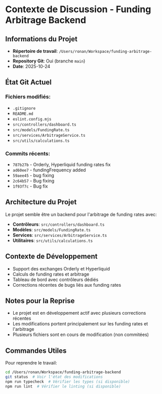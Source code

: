 # Contexte de Discussion - Funding Arbitrage Backend

## Informations du Projet
- **Répertoire de travail**: `/Users/ronan/Workspace/funding-arbitrage-backend`
- **Repository Git**: Oui (branche `main`)
- **Date**: 2025-10-24

## État Git Actuel
### Fichiers modifiés:
- `.gitignore`
- `README.md`
- `eslint.config.mjs`
- `src/controllers/dashboard.ts`
- `src/models/FundingRate.ts`
- `src/services/ArbitrageService.ts`
- `src/utils/calculations.ts`

### Commits récents:
- `787b27b` - Orderly, Hyperliquid funding rates fix
- `ad60ee7` - fundingFrequency added
- `59aee45` - bug fixing
- `2c64b57` - Bug fixing
- `1f93f7c` - Bug fix

## Architecture du Projet
Le projet semble être un backend pour l'arbitrage de funding rates avec:
- **Contrôleurs**: `src/controllers/dashboard.ts`
- **Modèles**: `src/models/FundingRate.ts`
- **Services**: `src/services/ArbitrageService.ts`
- **Utilitaires**: `src/utils/calculations.ts`

## Contexte de Développement
- Support des exchanges Orderly et Hyperliquid
- Calculs de funding rates et arbitrage
- Tableau de bord avec contrôleurs dédiés
- Corrections récentes de bugs liés aux funding rates

## Notes pour la Reprise
- Le projet est en développement actif avec plusieurs corrections récentes
- Les modifications portent principalement sur les funding rates et l'arbitrage
- Plusieurs fichiers sont en cours de modification (non commitées)

## Commandes Utiles
Pour reprendre le travail:
```bash
cd /Users/ronan/Workspace/funding-arbitrage-backend
git status  # Voir l'état des modifications
npm run typecheck  # Vérifier les types (si disponible)
npm run lint  # Vérifier le linting (si disponible)
```